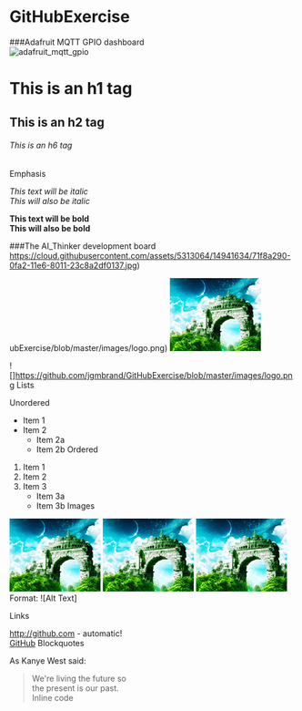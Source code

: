# GitHubExercise
###Adafruit MQTT GPIO dashboard  
![adafruit_mqtt_gpio](https://cloud.githubusercontent.com/assets/5313064/14941624/08a98782-0fa2-11e6-9ed0-8cd03f022129.jpg)

# This is an h1 tag
## This is an h2 tag
###### This is an h6 tag
Emphasis

*This text will be italic*  
_This will also be italic_

**This text will be bold**  
__This will also be bold__



###The AI_Thinker development board  
https://cloud.githubusercontent.com/assets/5313064/14941634/71f8a290-0fa2-11e6-8011-23c8a2df0137.jpg)

ubExercise/blob/master/images/logo.png)
![](https://github.com/jgmbrand/GitHubExercise/blob/master/images/logo.png)  

![]https://github.com/jgmbrand/GitHubExercise/blob/master/images/logo.png
Lists

Unordered

* Item 1
* Item 2
  * Item 2a
  * Item 2b
Ordered

1. Item 1
2. Item 2
3. Item 3
   * Item 3a
   * Item 3b
Images

![](images/logo.png)
![](images/logo.png)
![](images/logo.png)  
Format: ![Alt Text]

Links

http://github.com - automatic!  
[GitHub](http://github.com)
Blockquotes

As Kanye West said:

> We're living the future so  
> the present is our past.  
Inline code
